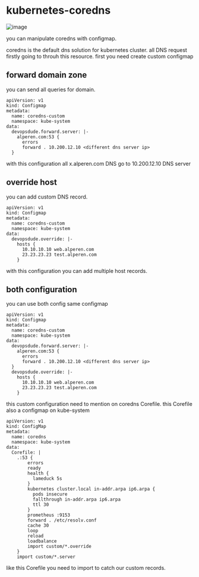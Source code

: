 # kubernetes-coredns

![image](https://github.com/alperen-selcuk/kubernetes-coredns/assets/78741582/c6c232b6-2133-4937-8fa8-746418b0fb5b)


you can manipulate coredns with configmap.

coredns is the default dns solution for kubernetes cluster. all DNS request firstly going to throuh this resource.  first you need create custom configmap


## forward domain zone

you can send all queries for domain. 



```
apiVersion: v1
kind: Configmap
metadata:
  name: coredns-custom
  namespace: kube-system
data:
  devopsdude.forward.server: |-
    alperen.com:53 {
      errors
      forward . 10.200.12.10 <different dns server ip>
  }
```

with this configuration all x.alperen.com DNS go to 10.200.12.10 DNS server

## override host

you can add custom DNS record.

```
apiVersion: v1
kind: Configmap
metadata:
  name: coredns-custom
  namespace: kube-system
data:
  devopsdude.override: |-
    hosts {
      10.10.10.10 web.alperen.com
      23.23.23.23 test.alperen.com
    }
```

with this configuration you can add multiple host records.

## both configuration

you can use both config same configmap

```
apiVersion: v1
kind: Configmap
metadata:
  name: coredns-custom
  namespace: kube-system
data:
  devopsdude.forward.server: |-
    alperen.com:53 {
      errors
      forward . 10.200.12.10 <different dns server ip>
  }
  devopsdude.override: |-
    hosts {
      10.10.10.10 web.alperen.com
      23.23.23.23 test.alperen.com
    }
```

this custom configuration need to mention on coredns Corefile. this Corefile also a configmap on kube-system



```
apiVersion: v1
kind: ConfigMap
metadata:
  name: coredns
  namespace: kube-system
data:
  Corefile: |
    .:53 {
        errors
        ready
        health {
          lameduck 5s
        }
        kubernetes cluster.local in-addr.arpa ip6.arpa {
          pods insecure
          fallthrough in-addr.arpa ip6.arpa
          ttl 30
        }
        prometheus :9153
        forward . /etc/resolv.conf
        cache 30
        loop
        reload
        loadbalance
        import custom/*.override
    }
    import custom/*.server
```

like this Corefile you need to import to catch our custom records.

